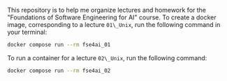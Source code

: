 This repository is to help me organize lectures and homework for the
"Foundations of Software Engineering for AI" course.
To create a docker image, corresponding to a lecture `01\_Unix`, run the
following command in your terminal:
```sh
docker compose run --rm fse4ai_01
```
To run a container for a lecture `02\_Unix`, run the following command:
```sh
docker compose run --rm fse4ai_02
```
